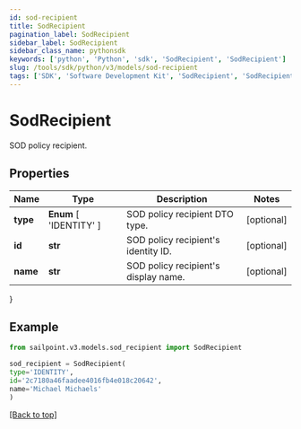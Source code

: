 ```yaml
---
id: sod-recipient
title: SodRecipient
pagination_label: SodRecipient
sidebar_label: SodRecipient
sidebar_class_name: pythonsdk
keywords: ['python', 'Python', 'sdk', 'SodRecipient', 'SodRecipient'] 
slug: /tools/sdk/python/v3/models/sod-recipient
tags: ['SDK', 'Software Development Kit', 'SodRecipient', 'SodRecipient']
---
```


# SodRecipient

SOD policy recipient.

## Properties

Name | Type | Description | Notes
------------ | ------------- | ------------- | -------------
**type** |  **Enum** [  'IDENTITY' ] | SOD policy recipient DTO type. | [optional] 
**id** | **str** | SOD policy recipient's identity ID. | [optional] 
**name** | **str** | SOD policy recipient's display name. | [optional] 
}

## Example

```python
from sailpoint.v3.models.sod_recipient import SodRecipient

sod_recipient = SodRecipient(
type='IDENTITY',
id='2c7180a46faadee4016fb4e018c20642',
name='Michael Michaels'
)

```
[[Back to top]](#) 

